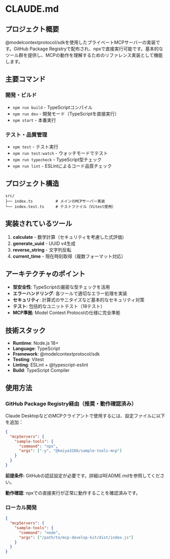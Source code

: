 # CLAUDE.md

## プロジェクト概要
@modelcontextprotocol/sdkを使用したプライベートMCPサーバーの実装です。GitHub Package Registryで配布され、npxで直接実行可能です。基本的なツール群を提供し、MCPの動作を理解するためのリファレンス実装として機能します。

## 主要コマンド

### 開発・ビルド
- `npm run build` - TypeScriptコンパイル
- `npm run dev` - 開発モード（TypeScriptを直接実行）
- `npm start` - 本番実行

### テスト・品質管理
- `npm test` - テスト実行
- `npm run test:watch` - ウォッチモードでテスト
- `npm run typecheck` - TypeScript型チェック
- `npm run lint` - ESLintによるコード品質チェック

## プロジェクト構造

```
src/
├── index.ts          # メインのMCPサーバー実装
└── index.test.ts     # テストファイル（Vitest使用）
```

## 実装されているツール

1. **calculate** - 数学計算（セキュリティを考慮した式評価）
2. **generate_uuid** - UUID v4生成
3. **reverse_string** - 文字列反転
4. **current_time** - 現在時刻取得（複数フォーマット対応）

## アーキテクチャのポイント

- **型安全性**: TypeScriptの厳密な型チェックを活用
- **エラーハンドリング**: 各ツールで適切なエラー処理を実装
- **セキュリティ**: 計算式のサニタイズなど基本的なセキュリティ対策
- **テスト**: 包括的なユニットテスト（18テスト）
- **MCP準拠**: Model Context Protocolの仕様に完全準拠

## 技術スタック

- **Runtime**: Node.js 18+
- **Language**: TypeScript
- **Framework**: @modelcontextprotocol/sdk
- **Testing**: Vitest
- **Linting**: ESLint + @typescript-eslint
- **Build**: TypeScript Compiler

## 使用方法

### GitHub Package Registry経由（推奨・動作確認済み）

Claude DesktopなどのMCPクライアントで使用するには、設定ファイルに以下を追加：

```json
{
  "mcpServers": {
    "sample-tools": {
      "command": "npx",
      "args": ["-y", "@keiya3266/sample-tools-mcp"]
    }
  }
}
```

**前提条件**: GitHubの認証設定が必要です。詳細はREADME.mdを参照してください。

**動作確認**: npxでの直接実行が正常に動作することを確認済みです。

### ローカル開発

```json
{
  "mcpServers": {
    "sample-tools": {
      "command": "node",
      "args": ["/path/to/mcp-develop-kit/dist/index.js"]
    }
  }
}
```
